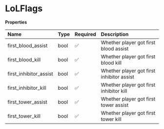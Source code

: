 # LoLFlags

**Properties**

| Name                   | Type | Required | Description                               |
| :--------------------- | :--- | :------- | :---------------------------------------- |
| first_blood_assist     | bool | ✅       | Whether player got first blood assist     |
| first_blood_kill       | bool | ✅       | Whether player got first blood kill       |
| first_inhibitor_assist | bool | ✅       | Whether player got first inhibitor assist |
| first_inhibitor_kill   | bool | ✅       | Whether player got first inhibitor kill   |
| first_tower_assist     | bool | ✅       | Whether player got first tower assist     |
| first_tower_kill       | bool | ✅       | Whether player got first tower kill       |

<!-- This file was generated by liblab | https://liblab.com/ -->
